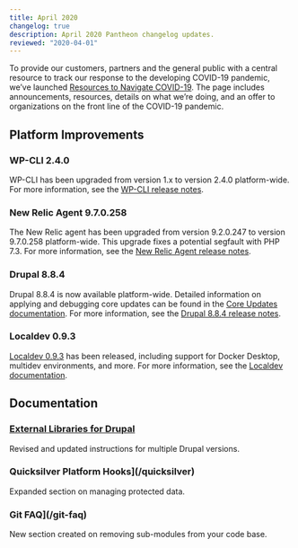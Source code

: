 ```yaml
---
title: April 2020
changelog: true
description: April 2020 Pantheon changelog updates.
reviewed: "2020-04-01"
---
```


To provide our customers, partners and the general public with a central resource to track our response to the developing COVID-19 pandemic, we’ve launched [Resources to Navigate COVID-19](https://pantheon.io/resources-navigate-covid-19?docs). The page includes announcements, resources, details on what we’re doing, and an offer to organizations on the front line of the COVID-19 pandemic.

## Platform Improvements

### WP-CLI 2.4.0

WP-CLI has been upgraded from version 1.x to version 2.4.0 platform-wide.  For more information, see the [WP-CLI release notes](https://make.wordpress.org/cli/2019/11/12/wp-cli-v2-4-0-release-notes/).

<!-- excerpt -->

### New Relic Agent 9.7.0.258

The New Relic agent has been upgraded from version 9.2.0.247 to version 9.7.0.258 platform-wide. This upgrade fixes a potential segfault with PHP 7.3. For more information, see the [New Relic Agent release notes](https://docs.newrelic.com/docs/release-notes/agent-release-notes/php-release-notes/php-agent-970258).

### Drupal 8.8.4 

Drupal 8.8.4 is now available platform-wide. Detailed information on applying and debugging core updates can be found in the [Core Updates documentation](/core-updates). For more information, see the [Drupal 8.8.4 release notes](https://www.drupal.org/project/drupal/releases/8.8.4). 

### Localdev 0.9.3

[Localdev 0.9.3](/localdev) has been released, including support for Docker Desktop, multidev environments, and more. For more information, see the [Localdev documentation](/localdev). 

## Documentation

### [External Libraries for Drupal](/external-libraries)

Revised and updated instructions for multiple Drupal versions.

### Quicksilver Platform Hooks](/quicksilver)

Expanded section on managing protected data.

### Git FAQ](/git-faq)

New section created on removing sub-modules from your code base.